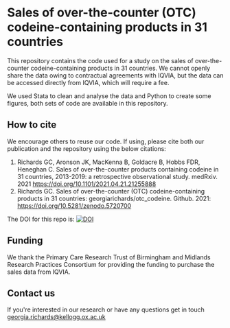 # Sales of over-the-counter (OTC) codeine-containing products in 31 countries
This repository contains the code used for a study on the sales of over-the-counter codeine-containing products in 31 countries. We cannot openly share the data owing to contractual agreements with IQVIA, but the data can be accessed directly from IQVIA, which will require a fee.

We used Stata to clean and analyse the data and Python to create some figures, both sets of code are available in this repository.   

## How to cite 
We encourage others to reuse our code. If using, please cite both our publication and the repository using the below citations:
1. Richards GC, Aronson JK, MacKenna B, Goldacre B, Hobbs FDR, Heneghan C. Sales of over-the-counter products containing codeine in 31 countries, 2013-2019: a retrospective observational study. medRxiv. 2021 https://doi.org/10.1101/2021.04.21.21255888 
2. Richards GC. Sales of over-the-counter (OTC) codeine-containing products in 31 countries: georgiarichards/otc_codeine. Github. 2021: https://doi.org/10.5281/zenodo.5720700

The DOI for this repo is: [![DOI](https://zenodo.org/badge/277988764.svg)](https://zenodo.org/badge/latestdoi/277988764) 

## Funding 
We thank the Primary Care Research Trust of Birmingham and Midlands Research Practices Consortium for providing the funding to purchase the sales data from IQVIA. 


## Contact us 
If you're interested in our research or have any questions get in touch [georgia.richards@kellogg.ox.ac.uk](mailto:georgia.richards@kellogg.ox.ac.uk) 
